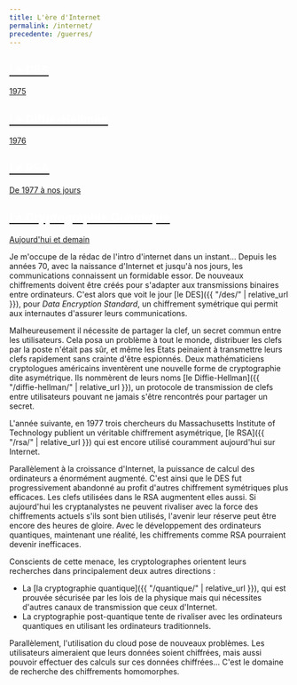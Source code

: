 ```yaml
---
title: L'ère d'Internet
permalink: /internet/
precedente: /guerres/
---
```


<link rel="stylesheet" href="{{ '/assets/css/timeline.css' | relative_url }}">
<div class="timeline">

 <div class="container left">
 <a href="{{ "/des/" | relative_url }}">
   <div class="content">
     <h2 style="color:white;">Le DES</h2>
     <p>1975</p>
   </div>
   </a>
 </div>

 <div class="container right">
 <a href="{{ "/diffie-hellman/" | relative_url }}">
   <div class="content">
     <h2 style="color:white;">Le Diffie-Hellman</h2>
     <p>1976</p>
   </div>
   </a>
 </div>

 <div class="container left">
 <a href="{{ "/rsa/" | relative_url }}">
   <div class="content">
     <h2 style="color:white;">Le RSA</h2>
     <p>De 1977 à nos jours</p>
   </div>
   </a>
 </div>

 <div class="container right">
 <a href="{{ "/quantique/" | relative_url }}">
   <div class="content">
     <h2 style="color:white;">La Cryptographie Quantique</h2>
     <p>Aujourd'hui et demain</p>
   </div>
   </a>
 </div>

</div>

Je m'occupe de la rédac de l'intro d'internet dans un instant...
Depuis les années 70, avec la naissance d'Internet et jusqu'à nos jours, les communications connaissent un formidable essor.
De nouveaux chiffrements doivent être créés pour s'adapter aux transmissions binaires entre ordinateurs.
C'est alors que voit le jour [le DES]({{ "/des/" | relative_url }}), pour *Data Encryption Standard*, un chiffrement symétrique qui permit aux internautes d'assurer leurs communications.

Malheureusement il nécessite de partager la clef, un secret commun entre les utilisateurs.
Cela posa un problème à tout le monde, distribuer les clefs par la poste n'était pas sûr, et même les Etats peinaient à transmettre leurs clefs rapidement sans crainte d'être espionnés.
Deux mathématiciens cryptologues américains inventèrent une nouvelle forme de cryptographie dite asymétrique.
Ils nommèrent de leurs noms [le Diffie-Hellman]({{ "/diffie-hellman/" | relative_url }}), un protocole de transmission de clefs entre utilisateurs pouvant ne jamais s'être rencontrés pour partager un secret.

L'année suivante, en 1977 trois chercheurs du Massachusetts Institute of Technology publient un véritable chiffrement asymétrique, [le RSA]({{ "/rsa/" | relative_url }}) qui est encore utilisé couramment aujourd'hui sur Internet.

Parallèlement à la croissance d'Internet, la puissance de calcul des ordinateurs a énormément augmenté. C'est ainsi que le DES fut progressivement abandonné au profit d'autres chiffrement symétriques plus efficaces. Les clefs utilisées dans le RSA augmentent elles aussi.
Si aujourd'hui les cryptanalystes ne peuvent rivaliser avec la force des chiffrements actuels s'ils sont bien utilisés, l'avenir leur réserve peut être encore des heures de gloire. Avec le développement des ordinateurs quantiques, maintenant une réalité, les chiffrements comme RSA pourraient devenir inefficaces.

Conscients de cette menace, les cryptolographes orientent leurs recherches dans principalement deux autres directions :
* La [la cryptographie quantique]({{ "/quantique/" | relative_url }}), qui est prouvée sécurisée par les lois de la physique mais qui nécessites d'autres canaux de transmission que ceux d'Internet.
* La cryptographie post-quantique tente de rivaliser avec les ordinateurs quantiques en utilisant les ordinateurs traditionnels.

Parallèlement, l'utilisation du cloud pose de nouveaux problèmes. Les utilisateurs aimeraient que leurs données soient chiffrées, mais aussi pouvoir effectuer des calculs sur ces données chiffrées... C'est le domaine de recherche des chiffrements homomorphes.
